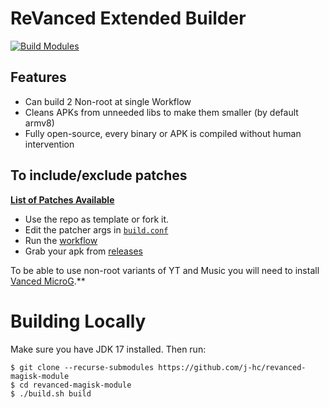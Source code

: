 # ReVanced Extended Builder 
[![Build Modules](https://github.com/j-hc/revanced-magisk-module/actions/workflows/build.yml/badge.svg)](https://github.com/OkMohit/RVX-M/blob/main/.github/workflows/build.yml)

## Features
 * Can build 2 Non-root at single Workflow
 * Cleans APKs from unneeded libs to make them smaller (by default armv8)
 * Fully open-source, every binary or APK is compiled without human intervention

## To include/exclude patches
[**List of Patches Available**](https://github.com/inotia00/revanced-patches#-list-of-available-patches)

 * Use the repo as template or fork it.
 * Edit the patcher args in [`build.conf`](./build.conf)
 * Run the [workflow](../../actions/workflows/build.yml)
 * Grab your apk from [releases](../../releases)

To be able to use non-root variants of YT and Music you will need to install [Vanced MicroG](https://github.com/TeamVanced/VancedMicroG/releases).**

# Building Locally
Make sure you have JDK 17 installed. Then run:

```console
$ git clone --recurse-submodules https://github.com/j-hc/revanced-magisk-module
$ cd revanced-magisk-module
$ ./build.sh build
```

